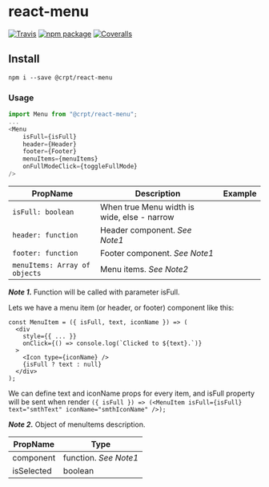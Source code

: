 # react-menu

[![Travis][build-badge]][build]
[![npm package][npm-badge]][npm]
[![Coveralls][coveralls-badge]][coveralls]

## Install ##
`npm i --save @crpt/react-menu`

### Usage ###
```javascript
import Menu from "@crpt/react-menu"; 
...
<Menu
    isFull={isFull}
    header={Header}
    footer={Footer}
    menuItems={menuItems}
    onFullModeClick={toggleFullMode}
/>
```


| PropName | Description | Example |
|---|---|---|
| `isFull: boolean`  | When true Menu width is wide, else - narrow |   |
| `header: function`  | Header component. _See Note1_ |   |
| `footer: function`  | Footer component. _See Note1_ |   |
| `menuItems: Array of objects`  | Menu items. _See Note2_ |   |



___Note 1.___ 
  Function will be called with parameter isFull.
  
  Lets we have a menu item (or header, or footer) component like this:
```
const MenuItem = ({ isFull, text, iconName }) => (
  <div
    style={{ ... }}
    onClick={() => console.log(`Clicked to ${text}.`)}
  >
    <Icon type={iconName} />
    {isFull ? text : null}
  </div>
);
```
  We can define text and iconName props for every item, and isFull property will be sent when render 
`({ isFull }) => (<MenuItem isFull={isFull} text="smthText" iconName="smthIconName" />);`
  

___Note 2.___ Object of menuItems description.

| PropName | Type |
|---|---|
| component | function. _See Note1_ |
| isSelected | boolean |


[build-badge]: https://img.shields.io/travis/user/repo/master.png?style=flat-square
[build]: https://travis-ci.org/user/repo

[npm-badge]: https://img.shields.io/npm/v/npm-package.png?style=flat-square
[npm]: https://www.npmjs.org/package/npm-package

[coveralls-badge]: https://img.shields.io/coveralls/user/repo/master.png?style=flat-square
[coveralls]: https://coveralls.io/github/user/repo
